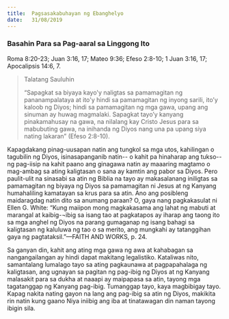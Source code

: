 ```yaml
---
title:  Pagsasakabuhayan ng Ebanghelyo
date:   31/08/2019
---
```


### Basahin Para sa Pag-aaral sa Linggong Ito
Roma 8:20-23; Juan 3:16, 17; Mateo 9:36; Efeso 2:8-10; 1 Juan 3:16, 17; Apocalipsis 14:6, 7.

> <p>Talatang Sauluhin</p>
> “Sapagkat sa biyaya kayo'y naligtas sa pamamagitan ng pananampalataya at ito'y hindi sa pamamagitan ng inyong sarili, ito’y kaloob ng Diyos; hindi sa pamamagitan ng mga gawa, upang ang sinuman ay huwag magmalaki. Sapagkat tayo’y kanyang pinakamahusay na gawa, na nilalang kay Cristo Jesus para sa mabubuting gawa, na inihanda ng Diyos nang una pa upang siya nating lakaran” (Efeso 2:8-10).

Kapagdakang pinag-uusapan natin ang tungkol sa mga utos, kahilingan o tagubilin ng Diyos, isinasapanganib natin-- o kahit pa hinaharap ang tukso--ng pag-iisip na kahit paano ang ginagawa natin ay maaaring magtamo o mag-ambag sa ating kaligtasan o sana ay kamtin ang pabor sa Diyos. Pero paulit-ulit na sinasabi sa atin ng Biblia na tayo ay makasalanang iniligtas sa pamamagitan ng biyaya ng Diyos sa pamamagitan ni Jesus at ng Kanyang humahaliling kamatayan sa krus para sa atin. Ano ang posibleng maidaragdag natin dito sa anumang paraan? O, gaya nang pagkakasulat ni Ellen G. White: “Kung maiipon mong magkakasama ang lahat ng mabuti at marangal at kaibig-¬ibig sa isang tao at pagkatapos ay iharap ang taong ito sa mga anghel ng Diyos na parang gumaganap ng isang bahagi sa kaligtasan ng kaluluwa ng tao o sa merito, ang mungkahi ay tatanggihan gaya ng pagtataksil.”—FAITH AND WORKS, p. 24.

Sa ganyan din, kahit ang ating mga gawa ng awa at kahabagan sa nangangailangan ay hindi dapat makitang legalistiko. Kataliwas nito, samantalang lumalago tayo sa ating pagkaunawa at pagpapahalaga ng kaligtasan, ang ugnayan sa pagitan ng pag-ibig ng Diyos at ng Kanyang malasakit para sa dukha at naaapi ay maipapasa sa atin, tayong mga tagatanggap ng Kanyang pag-ibig. Tumanggap tayo, kaya magbibigay tayo. Kapag nakita nating gayon na lang ang pag-ibig sa atin ng Diyos, makikita rin natin kung gaano Niya iniibig ang iba at tinatawagan din naman tayong ibigin sila.